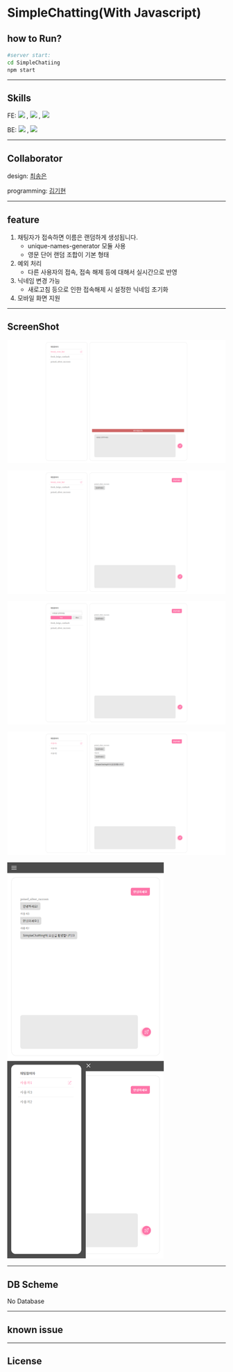 # SimpleChatting(With Javascript)

## how  to Run?

```bash
#server start:
cd SimpleChatiing
npm start
```

---

## Skills

FE: ![](https://img.shields.io/badge/HTML5-E34F26?style=for-the-badge&logo=html5&logoColor=white)
, ![](https://img.shields.io/badge/JavaScript-323330?style=for-the-badge&logo=javascript&logoColor=F7DF1E)
, ![](https://socket.io/css/images/logo.svg)

BE: ![](https://img.shields.io/badge/Express.js-000000?style=for-the-badge&logo=express&logoColor=white)
, ![](https://socket.io/css/images/logo.svg)



---

## Collaborator

design: [최송은](https://github.com/ostrichtofu)

programming: [김기현](https://github.com/kiheyunkim)



------

## feature

1. 채팅자가 접속하면 이름은 랜덤하게 생성됩니다.
    * unique-names-generator 모듈 사용
    * 영문 단어 랜덤 조합이 기본 형태
2. 예외 처리
    * 다른 사용자의 접속, 접속 해제 등에 대해서 실시간으로 반영
3. 닉네임 변경 가능
    - 새로고침 등으로 인한 접속해제 시 설정한 닉네임 초기화
4. 모바일 화면 지원

---

## ScreenShot

![](./screenshot/src1.PNG)

![](./screenshot/src2.PNG)

![](./screenshot/src3.PNG)

![](./screenshot/src4.PNG)

<img src="./screenshot/src5.PNG" style="zoom:50%;" /><img src="./screenshot/src6.PNG" style="zoom:50%;" />



---

## DB Scheme

No Database


---

## known issue



---

## License

